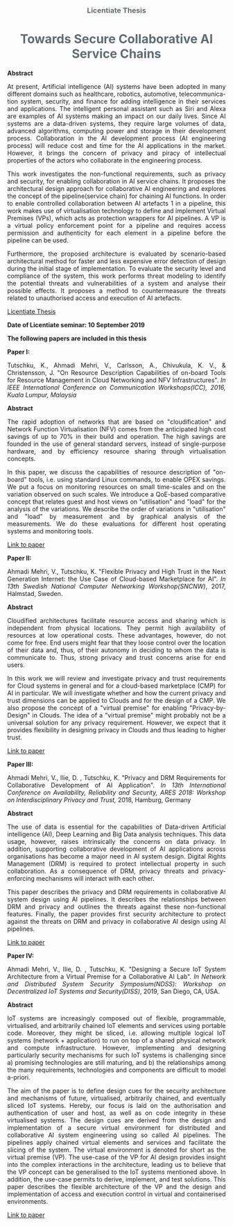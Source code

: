 <h3 style="text-align:center;color:#606c71;"><b>Licentiate Thesis</b></h3>
<h1 style="text-align:center;color:#606c71;"><b>Towards Secure Collaborative AI Service Chains</b></h1>

**Abstract**
<p align="justify">At present, Artificial intelligence (AI) systems have been adopted in many different domains such as healthcare, robotics, automotive, telecommunica- tion system, security, and finance for adding intelligence in their services and applications. The intelligent personal assistant such as Siri and Alexa are examples of AI systems making an impact on our daily lives. Since AI systems are a data-driven systems, they require large volumes of data, advanced algorithms, computing power and storage in their development process. Collaboration in the AI development process (AI engineering process) will reduce cost and time for the AI applications in the market. However, it brings the concern of privacy and piracy of intellectual properties of the actors who collaborate in the engineering process.</p>
<p align="justify">This work investigates the non-functional requirements, such as privacy and security, for enabling collaboration in AI service chains. It proposes the architectural design approach for collaborative AI engineering and explores the concept of the pipeline(service chain) for chaining AI functions. In order to enable controlled collaboration between AI artefacts 1 in a pipeline, this work makes use of virtualisation technology to define and implement Virtual Premises (VPs), which acts as protection wrappers for AI pipelines. A VP is a virtual policy enforcement point for a pipeline and requires access permission and authenticity for each element in a pipeline before the pipeline can be used. </p>
<p align="justify">Furthermore, the proposed architecture is evaluated by scenario-based architectural method for faster and less expensive error detection of design during the initial stage of implementation. To evaluate the security level and compliance of the system, this work performs threat modeling to identify the potential threats and vulnerabilities of a system and analyse their possible effects. It proposes a method to countermeasure the threats related to unauthorised access and execution of AI artefacts.</p>

[Licentiate Thesis]()  

**Date of Licentiate seminar: 10 September 2019**

**The following papers are included in this thesis**

**Paper I:** 
<p align="justify">Tutschku, K., Ahmadi Mehri, V., Carlsson, A., Chivukula, K. V., & Christensson, J. "On Resource Description Capabilities of on-board Tools for Resource Management in Cloud Networking and NFV Infrastructures". <i>In IEEE International Conference on Communication Workshops(ICC), 2016, Kuala Lumpur, Malaysia</i></p>

**Abstract**
<p align="justify">The rapid adoption of networks that are based on "cloudification" and Network Function Virtualisation (NFV) comes from the anticipated high cost savings of up to 70% in their build and operation. The high savings are founded in the use of general standard servers, instead of single-purpose hardware, and by efficiency resource sharing through virtualisation concepts.</p>
<p align="justify"> In this paper, we discuss the capabilities of resource description of "on- board" tools, i.e. using standard Linux commands, to enable OPEX savings. We put a focus on monitoring resources on small time-scales and on the variation observed on such scales. We introduce a QoE-based comparative concept that relates guest and host views on "utilisation" and "load" for the analysis of the variations. We describe the order of variations in "utilisation" and "load" by measurement and by graphical analysis of the measurements. We do these evaluations for different host operating systems and monitoring tools.</p>


[Link to paper](https://ieeexplore.ieee.org/abstract/document/7503827)

**Paper II:**
<p align="justify">Ahmadi Mehri, V., Tutschku, K. "Flexible Privacy and High Trust in the Next Generation Internet: the Use Case of Cloud-based Marketplace for AI". <i>In 13th Swedish National Computer Networking Workshop(SNCNW)</i>, 2017, Halmstad, Sweden.</p>

**Abstract**
<p align="justify"> Cloudified architectures facilitate resource access and sharing which is independent from physical locations. They permit high availability of resources at low operational costs. These advantages, however, do not come for free. End users might fear that they loose control over the location of their data and, thus, of their autonomy in deciding to whom the data is communicate to. Thus, strong privacy and trust concerns arise for end users.</p>
<p align="justify">In this work we will review and investigate privacy and trust requirements for Cloud systems in general and for a cloud-based marketplace (CMP) for AI in particular. We will investigate whether and how the current privacy and trust dimensions can be applied to Clouds and for the design of a CMP. We also propose the concept of a "virtual premise" for enabling "Privacy-by- Design" in Clouds. The idea of a "virtual premise" might probably not be a universal solution for any privacy requirement. However, we expect that it provides flexibility in designing privacy in Clouds and thus leading to higher trust. </p>


[Link to paper](http://www.diva-portal.org/smash/record.jsf?pid=diva2%3A1128475&dswid=1073)

**Paper III:**
<p align="justify">Ahmadi Mehri, V., Ilie, D. , Tutschku, K. "Privacy and DRM Requirements for Collaborative Development of AI Application". <i>In 13th International Conference on Availability, Reliability and Security, ARES 2018: Workshop on Interdisciplinary Privacy and Trust, </i> 2018, Hamburg, Germany</p>

**Abstract**
<p align="justify"> The use of data is essential for the capabilities of Data-driven Artificial intelligence (AI), Deep Learning and Big Data analysis techniques. This data usage, however, raises intrinsically the concerns on data privacy. In addition, supporting collaborative development of AI applications across organisations has become a major need in AI system design. Digital Rights Management (DRM) is required to protect intellectual property in such collaboration. As a consequence of DRM, privacy threats and privacy- enforcing mechanisms will interact with each other.</p>
<p align="justify"> This paper describes the privacy and DRM requirements in collaborative AI system design using AI pipelines. It describes the relationships between DRM and privacy and outlines the threats against these non-functional features. Finally, the paper provides first security architecture to protect against the threats on DRM and privacy in collaborative AI design using AI pipelines.</p>

[Link to paper](https://dl.acm.org/citation.cfm?doid=3230833.3233268)


**Paper IV:**

<p align="justify"> Ahmadi Mehri, V., Ilie, D. , Tutschku, K. "Designing a Secure IoT System Architecture from a Virtual Premise for a Collaborative AI Lab". <i>In Network and Distributed System Security Symposium(NDSS): Workshop on Decentralized IoT Systems and Security(DISS)</i>, 2019, San Diego, CA, USA. </P>

**Abstract**
<p align="justify">IoT systems are increasingly composed out of flexible, programmable, virtualised, and arbitrarily chained IoT elements and services using portable code. Moreover, they might be sliced, i.e. allowing multiple logical IoT systems (network + application) to run on top of a shared physical network and compute infrastructure. However, implementing and designing particularly security mechanisms for such IoT systems is challenging since a) promising technologies are still maturing, and b) the relationships among the many requirements, technologies and components are difficult to model a-priori. </P>
<p align="justify"> The aim of the paper is to define design cues for the security architecture and mechanisms of future, virtualised, arbitrarily chained, and eventually sliced IoT systems. Hereby, our focus is laid on the authorisation and authentication of user and host, as well as on code integrity in these virtualised systems. The design cues are derived from the design and implementation of a secure virtual environment for distributed and collaborative AI system engineering using so called AI pipelines. The pipelines apply chained virtual elements and services and facilitate the slicing of the system. The virtual environment is denoted for short as the virtual premise (VP). The use-case of the VP for AI design provides insight into the complex interactions in the architecture, leading us to believe that the VP concept can be generalised to the IoT systems mentioned above. In addition, the use-case permits to derive, implement, and test solutions. This paper describes the flexible architecture of the VP and the design and implementation of access and execution control in virtual and containerised environments.</P>



[Link to paper](http://www.diva-portal.org/smash/record.jsf?pid=diva2%3A1284028&dswid=9634)
